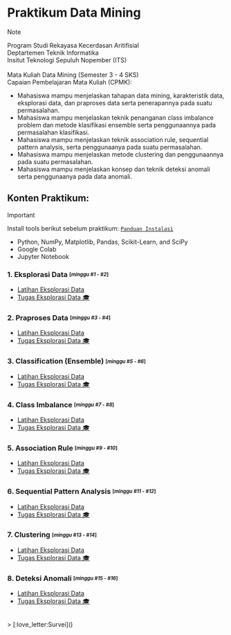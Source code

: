 # Praktikum Data Mining
> [!NOTE]
> Program Studi Rekayasa Kecerdasan Aritifisial <br />
> Deptartemen Teknik Informatika <br />
> Insitut Teknologi Sepuluh Nopember (ITS) <br /> <br />
> Mata Kuliah Data Mining (Semester 3 - 4 SKS) <br />
> Capaian Pembelajaran Mata Kuliah (CPMK): <br />
> - Mahasiswa mampu menjelaskan tahapan data mining, karakteristik data, eksplorasi data, dan praproses data serta penerapannya pada suatu permasalahan.
> - Mahasiswa mampu menjelaskan teknik penanganan class imbalance problem dan metode klasifikasi ensemble serta penggunaannya pada permasalahan klasifikasi.
> - Mahasiswa mampu menjelaskan teknik association rule, sequential pattern analysis, serta penggunaanya pada suatu permasalahan.
> - Mahasiswa mampu menjelaskan metode clustering dan penggunaannya pada suatu permasalahan.
> - Mahasiswa mampu menjelaskan konsep dan teknik deteksi anomali serta penggunaanya pada data anomali.

## Konten Praktikum:
> [!IMPORTANT]
> Install tools berikut sebelum praktikum: [`Panduan Instalasi`](https://github.com/aldinata/Modul-Praktikum-Data-Mining/blob/main/Materi/0%20-%20Panduan%20Instalasi.pdf)
> - Python, NumPy, Matplotlib, Pandas, Scikit-Learn, and SciPy
> - Google Colab
> - Jupyter Notebook

### 1. Eksplorasi Data <sub><sup>[_minggu #1 - #2_]</sup></sub> <br />
* [Latihan Eksplorasi Data]()
* [Tugas Eksplorasi Data :mortar_board:]() 

### 2. Praproses Data <sub><sup>[_minggu #3 - #4_]</sup></sub> <br />
* [Latihan Eksplorasi Data]()
* [Tugas Eksplorasi Data :mortar_board:]()

### 3. Classification (Ensemble) <sub><sup>[_minggu #5 - #6_]</sup></sub> <br />
* [Latihan Eksplorasi Data]()
* [Tugas Eksplorasi Data :mortar_board:]()

### 4. Class Imbalance <sub><sup>[_minggu #7 - #8_]</sup></sub> <br />
* [Latihan Eksplorasi Data]()
* [Tugas Eksplorasi Data :mortar_board:]()

### 5. Association Rule <sub><sup>[_minggu #9 - #10_]</sup></sub> <br />
* [Latihan Eksplorasi Data]()
* [Tugas Eksplorasi Data :mortar_board:]()

### 6. Sequential Pattern Analysis <sub><sup>[_minggu #11 - #12_]</sup></sub> <br />
* [Latihan Eksplorasi Data]()
* [Tugas Eksplorasi Data :mortar_board:]()

### 7. Clustering <sub><sup>[_minggu #13 - #14_]</sup></sub> <br />
* [Latihan Eksplorasi Data]()
* [Tugas Eksplorasi Data :mortar_board:]()

### 8. Deteksi Anomali <sub><sup>[_minggu #15 - #16_]</sup></sub> <br />
* [Latihan Eksplorasi Data]()
* [Tugas Eksplorasi Data :mortar_board:]()

<br />
> [:love_letter:Survei]()

